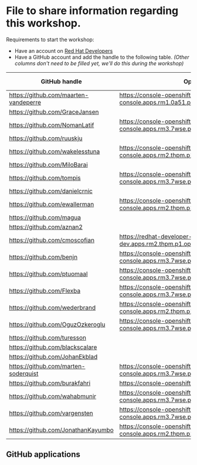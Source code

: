 # File to share information regarding this workshop.

Requirements to start the workshop:

* Have an account on [Red Hat Developers](https://developers.redhat.com)
* Have a GitHub account and add the handle to the following table.
  _(Other columns don't need to be filled yet, we'll do this during the workshop)_

| GitHub handle                         | OpenShift cluster basedomain                                                                                 | GitHub App |
|---------------------------------------|--------------------------------------------------------------------------------------------------------------|------------|
| https://github.com/maarten-vandeperre | https://console-openshift-console.apps.rm1.0a51.p1.openshiftapps.com/api/auth/github/handler/frame           | app-0      |
| https://github.com/GraceJansen        |                                                                                                              | app-0      |
| https://github.com/NomanLatif         | https://console-openshift-console.apps.rm3.7wse.p1.openshiftapps.com/api/auth/github/handler/frame           | app-0      |
| https://github.com/ruuskju            |                                                                                                              | app-0      |
| https://github.com/wakelesstuna       | https://console-openshift-console.apps.rm2.thpm.p1.openshiftapps.com/api/auth/github/handler/frame           | app-0      |
| https://github.com/MiloBarai          |                                                                                                              | app-0      |
| https://github.com/tompis             | https://console-openshift-console.apps.rm3.7wse.p1.openshiftapps.com/api/auth/github/handler/frame           | app-0      |
| https://github.com/danielcrnic        |                                                                                                              | app-0      |
| https://github.com/ewallerman         | https://console-openshift-console.apps.rm2.thpm.p1.openshiftapps.com/api/auth/github/handler/frame           | app-0      |
| https://github.com/magua              |                                                                                                              | app-1      |
| https://github.com/aznan2             |                                                                                                              | app-1      |
| https://github.com/cmoscofian         | https://redhat-developer-hub-cmoscofian-dev.apps.rm2.thpm.p1.openshiftapps.com/api/auth/github/handler/frame | app-1      |
| https://github.com/benjn              | https://console-openshift-console.apps.rm3.7wse.p1.openshiftapps.com/api/auth/github/handler/frame           | app-1      |
| https://github.com/ptuomaal           | https://console-openshift-console.apps.rm3.7wse.p1.openshiftapps.com/api/auth/github/handler/frame           | app-1      |
| https://github.com/Flexba             | https://console-openshift-console.apps.rm3.7wse.p1.openshiftapps.com/api/auth/github/handler/frame           | app-1      |
| https://github.com/wederbrand         | https://console-openshift-console.apps.rm2.thpm.p1.openshiftapps.com/api/auth/github/handler/frame           | app-1      |
| https://github.com/OguzOzkeroglu      | https://console-openshift-console.apps.rm3.7wse.p1.openshiftapps.com/api/auth/github/handler/frame           | app-1      |
| https://github.com/turesson           |                                                                                                              | app-1      |
| https://github.com/blackscalare       |                                                                                                              | app-1      |
| https://github.com/JohanEkblad        |                                                                                                              | app-1      |
| https://github.com/marten-soderquist  | https://console-openshift-console.apps.rm3.7wse.p1.openshiftapps.com/api/auth/github/handler/frame           | app-1      |
| https://github.com/burakfahri         | https://console-openshift-console.apps.rm3.7wse.p1.openshiftapps.com                                         | app-1      |
| https://github.com/wahabmunir         | https://console-openshift-console.apps.rm3.7wse.p1.openshiftapps.com/api/auth/github/handler/frame           | app-1      |
| https://github.com/vargensten         | https://console-openshift-console.apps.rm3.7wse.p1.openshiftapps.com/api/auth/github/handler/frame           | app-1      |
| https://github.com/JonathanKayumbo    | https://console-openshift-console.apps.rm2.thpm.p1.openshiftapps.com/api/auth/github/handler/frame           | app-1      |

## GitHub applications
